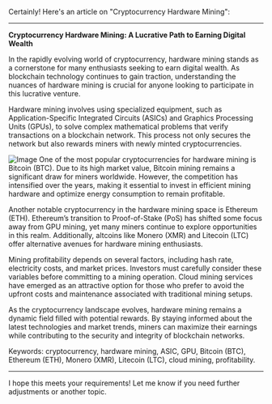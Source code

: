 Certainly! Here's an article on "Cryptocurrency Hardware Mining":

---

**Cryptocurrency Hardware Mining: A Lucrative Path to Earning Digital Wealth**

In the rapidly evolving world of cryptocurrency, hardware mining stands as a cornerstone for many enthusiasts seeking to earn digital wealth. As blockchain technology continues to gain traction, understanding the nuances of hardware mining is crucial for anyone looking to participate in this lucrative venture.

Hardware mining involves using specialized equipment, such as Application-Specific Integrated Circuits (ASICs) and Graphics Processing Units (GPUs), to solve complex mathematical problems that verify transactions on a blockchain network. This process not only secures the network but also rewards miners with newly minted cryptocurrencies.


![Image](https://github.com/user-attachments/assets/31692037-0104-4703-abd1-696b6a7dd41b)
One of the most popular cryptocurrencies for hardware mining is Bitcoin (BTC). Due to its high market value, Bitcoin mining remains a significant draw for miners worldwide. However, the competition has intensified over the years, making it essential to invest in efficient mining hardware and optimize energy consumption to remain profitable.

Another notable cryptocurrency in the hardware mining space is Ethereum (ETH). Ethereum’s transition to Proof-of-Stake (PoS) has shifted some focus away from GPU mining, yet many miners continue to explore opportunities in this realm. Additionally, altcoins like Monero (XMR) and Litecoin (LTC) offer alternative avenues for hardware mining enthusiasts.

Mining profitability depends on several factors, including hash rate, electricity costs, and market prices. Investors must carefully consider these variables before committing to a mining operation. Cloud mining services have emerged as an attractive option for those who prefer to avoid the upfront costs and maintenance associated with traditional mining setups.

As the cryptocurrency landscape evolves, hardware mining remains a dynamic field filled with potential rewards. By staying informed about the latest technologies and market trends, miners can maximize their earnings while contributing to the security and integrity of blockchain networks.

Keywords: cryptocurrency, hardware mining, ASIC, GPU, Bitcoin (BTC), Ethereum (ETH), Monero (XMR), Litecoin (LTC), cloud mining, profitability.

--- 

I hope this meets your requirements! Let me know if you need further adjustments or another topic.